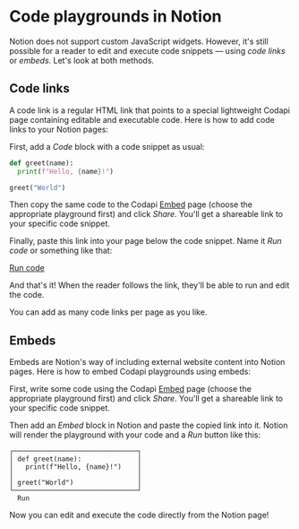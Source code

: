 # Code playgrounds in Notion

Notion does not support custom JavaScript widgets. However, it's still possible for a reader to edit and execute code snippets — using _code links_ or _embeds_. Let's look at both methods.

## Code links

A code link is a regular HTML link that points to a special lightweight Codapi page containing editable and executable code. Here is how to add code links to your Notion pages:

First, add a _Code_ block with a code snippet as usual:

```python
def greet(name):
  print(f"Hello, {name}!")

greet("World")
```

Then copy the same code to the Codapi [Embed](https://codapi.org/embed/add/) page (choose the appropriate playground first) and click _Share_. You'll get a shareable link to your specific code snippet.

Finally, paste this link into your page below the code snippet. Name it _Run code_ or something like that:

[Run code](https://codapi.org/embed/?sandbox=python&code=def%2520greet%28name%29%253A%250A%2520%2520%2520%2520print%28f%2522Hello%252C%2520%257Bname%257D%21%2522%29%250A%250Agreet%28%2522World%2522%29)

And that's it! When the reader follows the link, they'll be able to run and edit the code.

You can add as many code links per page as you like.

## Embeds

Embeds are Notion's way of including external website content into Notion pages. Here is how to embed Codapi playgrounds using embeds:

First, write some code using the Codapi [Embed](https://codapi.org/embed/add/) page (choose the appropriate playground first) and click _Share_. You'll get a shareable link to your specific code snippet.

Then add an _Embed_ block in Notion and paste the copied link into it. Notion will render the playground with your code and a _Run_ button like this:

```
┌───────────────────────────────┐
│ def greet(name):              │
│   print(f"Hello, {name}!")    │
│                               │
│ greet("World")                │
└───────────────────────────────┘
  Run
```

Now you can edit and execute the code directly from the Notion page!
